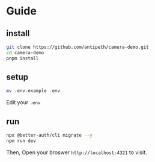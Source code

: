 # Guide
## install
```bash
git clone https://github.com/antipeth/camera-demo.git
cd camera-demo
pnpm install
```
## setup
```bash
mv .env.example .env
```
Edit your `.env`
## run
```bash
npx @better-auth/cli migrate --y
npm run dev
```
Then, Open your broswer `http://localhost:4321` to visit.